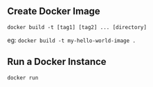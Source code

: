 ## Create Docker Image

`docker build -t [tag1] [tag2] ... [directory]`

eg: `docker build -t my-hello-world-image .`

## Run a Docker Instance

`docker run `